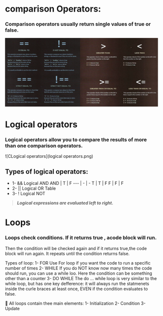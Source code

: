 <!-- 
and logical operators
Evaluating conditions  -->
# comparison Operators:
###  Comparison operators usually return single values of **true** or **false**.
![Comparison Operators](comparison.png)
# Logical operators
### Logical operators allow you to compare the results of more than one comparison operators.
![CLogical operators](logical operators.png)


## Types of logical operators:
  - 1-	&& Logical AND
AND | T | F 
--- | - | - 
T | T | F 
F | F | F
  - 2- || Logical OR
Table
  - 3-	! Logical NOT
> **_Logical expressions are evaluated left to right._**
# Loops
### Loops check conditions. If it returns true , acode block will run.
Then the condition will be checked again and if it returns true,the code block will run again. It repeats until the condition returns false.

Types of loop:
1-	FOR 
Use For loop if you want the code to run a specific number of times
2-	WHILE
If you do NOT know now many times the code should run, you can use a while loo. Here the condition can be something other than a counter
3-	DO WHILE 
The do … while loop is very similar to the while loop, but has one key defference: it will always run the statmenets inside the curle braces at least once, EVEN if the condition evaluates to false.

	All loops contain thee main elements:
1-	Initialization
2-	Condition
3-	Update 





